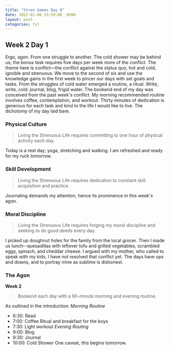 ```yaml
---
title: "Stren Games Day 8"
date: 2022-01-08 23:59:00 -0500
layout: post
categories: tsl
---
```


## Week 2 Day 1

Ergo, agon. From one struggle to another. The cold shower may be behind us; the bonus task requires five days per week more of the conflict. The theme here is conflict—the conflict against the status quo, hot and cold, ignoble and strenuous. We move to the second of six and use the knowledge gains in the first week to pincer our days with set goals and tasks. From the struggles of cold water emerged a routine, a ritual. Write, write, cold: journal, blog, frigid water. The bookend end of my day was conceived from the past week's conflict. My morning recommended routine involves coffee, contemplation, and workout. Thirty minutes of dedication is generous for each task and kind to the life I would like to live. The dichotomy of my day laid bare.

### Physical Culture
> Living the Strenuous Life requires committing to one hour of physical activity each day.

Today is a rest day; yoga, stretching and walking. I am refreshed and ready for my ruck tomorrow.

### Skill Development
> Living the Strenuous Life requires dedication to constant skill acquisition and practice.

Journaling demands my attention, hence its prominence in this week's agon.

### Moral Discipline
> Living the Strenuous Life requires forging my moral discipline and seeking to do good deeds every day.

I picked up doughnut holes for the family from the local grocer. Then I made us lunch--quesadillas with leftover tofu and grilled vegetables, scrambled eggs, spinach, and cheddar cheese. I argued with my mother, who called to speak with my kids. I have not resolved that conflict yet. The days have ups and downs, and to portray mine as sublime is dishonest.

### The Agon
**Week 2**
> Bookend each day with a 90-minute morning and evening routine.

As outlined in the introduction:
*Morning Routine*
* 6:30: Read
* 7:00: Coffee Ritual and breakfast for the boys
* 7:30: Light workout
*Evening Routing*
* 9:00: Blog
* 9:30: Journal
* 10:00: Cold Shower
One caveat, this begins tomorrow.